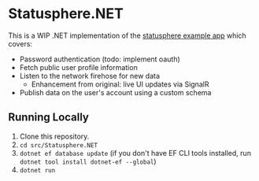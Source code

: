 # Statusphere.NET
This is a WIP .NET implementation of the [statusphere example app](https://github.com/bluesky-social/statusphere-example-app) which covers:

* Password authentication (todo: implement oauth)
* Fetch public user profile information
* Listen to the network firehose for new data
  * Enhancement from original: live UI updates via SignalR
* Publish data on the user's account using a custom schema

## Running Locally
1. Clone this repository.
2. `cd src/Statusphere.NET`
3. `dotnet ef database update` (if you don't have EF CLI tools installed, run `dotnet tool install dotnet-ef --global`)
4. `dotnet run`
